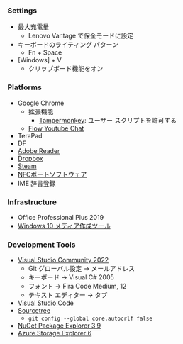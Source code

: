 ### Settings
- 最大充電量
  - Lenovo Vantage で保全モードに設定
- キーボードのライティング パターン
  - Fn + Space
- [Windows] + V
  - クリップボード機能をオン

### Platforms
- Google Chrome
  - 拡張機能
    - [Tampermonkey](chrome://extensions/?id=dhdgffkkebhmkfjojejmpbldmpobfkfo): ユーザー スクリプトを許可する
  - [Flow Youtube Chat](https://greasyfork.org/ja/scripts/411442-flow-youtube-chat)
- TeraPad
- DF
- [Adobe Reader](https://get.adobe.com/jp/reader/)
- [Dropbox](https://www.dropbox.com/)
- [Steam](https://store.steampowered.com/)
- [NFCポートソフトウェア](https://www.sony.co.jp/Products/felica/consumer/support/download/nfcportsoftware.html)
- IME 辞書登録

### Infrastructure
- Office Professional Plus 2019
- [Windows 10 メディア作成ツール](https://www.microsoft.com/ja-jp/software-download/windows10)

### Development Tools
- [Visual Studio Community 2022](https://visualstudio.microsoft.com/ja/vs/community/)
  - Git グローバル設定 → メールアドレス
  - キーボード → Visual C# 2005
  - フォント → Fira Code Medium, 12
  - テキスト エディター → タブ
- [Visual Studio Code](https://code.visualstudio.com/)
- [Sourcetree](https://www.sourcetreeapp.com/)
  - `git config --global core.autocrlf false`
- [NuGet Package Explorer 3.9](http://npe.codeplex.com/)
- [Azure Storage Explorer 6](http://azurestorageexplorer.codeplex.com/)

